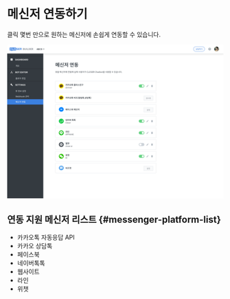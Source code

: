# 메신저 연동하기

클릭 몇번 만으로 원하는 메신저에 손쉽게 연동할 수 있습니다.

![](../.gitbook/assets/builder_%20%283%29.png)

## 연동 지원 메신저 리스트 {#messenger-platform-list}

* 카카오톡 자동응답 API
* 카카오 상담톡 
* 페이스북
* 네이버톡톡
* 웹사이트
* 라인
* 위챗


